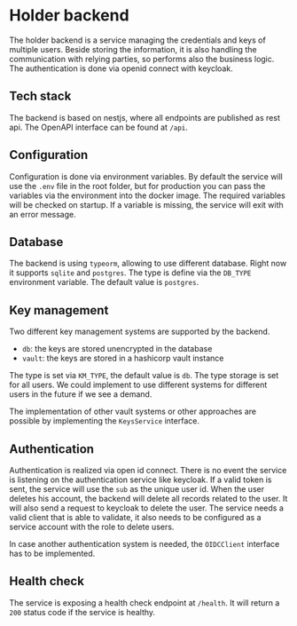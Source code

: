 # Holder backend

The holder backend is a service managing the credentials and keys of multiple users. Beside storing the information, it is also handling the communication with relying parties, so performs also the business logic. The authentication is done via openid connect with keycloak.

## Tech stack
The backend is based on nestjs, where all endpoints are published as rest api. The OpenAPI interface can be found at `/api`.

## Configuration
Configuration is done via environment variables. By default the service will use the `.env` file in the root folder, but for production you can pass the variables via the environment into the docker image.
The required variables will be checked on startup. If a variable is missing, the service will exit with an error message.

## Database
The backend is using `typeorm`, allowing to use different database. Right now it supports `sqlite` and `postgres`. The type is define via the `DB_TYPE` environment variable. The default value is `postgres`.

## Key management
Two different key management systems are supported by the backend.
- `db`: the keys are stored unencrypted in the database
- `vault`: the keys are stored in a hashicorp vault instance

The type is set via `KM_TYPE`, the default value is `db`. The type storage is set for all users. We could implement to use different systems for different users in the future if we see a demand.

The implementation of other vault systems or other approaches are possible by implementing the `KeysService` interface.

## Authentication

Authentication is realized via open id connect. There is no event the service is listening on the authentication service like keycloak. If a valid token is sent, the service will use the `sub` as the unique user id.
When the user deletes his account, the backend will delete all records related to the user. It will also send a request to keycloak to delete the user.
The service needs a valid client that is able to validate, it also needs to be configured as a service account with the role to delete users.

In case another authentication system is needed, the `OIDCClient` interface has to be implemented.

## Health check
The service is exposing a health check endpoint at `/health`. It will return a `200` status code if the service is healthy.
